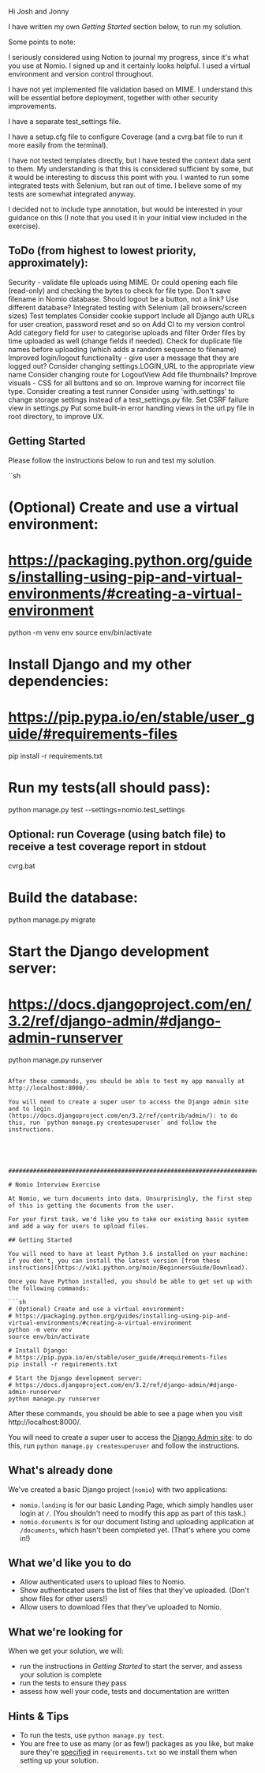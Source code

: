 Hi Josh and Jonny

I have written my own _Getting Started_ section below, to run my solution. 

Some points to note:

I seriously considered using Notion to journal my progress, since it's what you use at Nomio. I signed up and it certainly looks helpful. I used a virtual environment and version control throughout. 

I have not yet implemented file validation based on MIME. I understand this will be essential before deployment, together with other security improvements.

I have a separate test_settings file. 

I have a setup.cfg file to configure Coverage (and a cvrg.bat file to run it more easily from the terminal). 

I have not tested templates directly, but I have tested the context data sent to them. My understanding is that this is considered sufficient by some, but it would be interesting to discuss this point with you. I wanted to run some integrated tests with Selenium, but ran out of time. I believe some of my tests are somewhat integrated anyway. 

I decided not to include type annotation, but would be interested in your guidance on this (I note that you used it in your initial view included in the exercise). 

## ToDo (from highest to lowest priority, approximately):

Security - validate file uploads using MIME. Or could opening each file (read-only) and checking the bytes to check for file type. 
Don't save filename in Nomio database.
Should logout be a button, not a link?
Use different database?
Integrated testing with Selenium (all browsers/screen sizes)
Test templates
Consider cookie support
Include all Django auth URLs for user creation, password reset and so on
Add CI to my version control
Add category field for user to categorise uploads and filter
Order files by time uploaded as well (change fields if needed).
Check for duplicate file names before uploading (which adds a random sequence to filename)
Improved login/logout functionality - give user a message that they are logged out?
Consider changing settings.LOGIN_URL to the appropriate view name
Consider changing route for LogoutView
Add file thumbnails?
Improve visuals - CSS for all buttons and so on. Improve warning for incorrect file type. 
Consider creating a test runner
Consider using 'with.settings' to change storage settings instead of a test_settings.py file. 
Set CSRF failure view in settings.py
Put some built-in error handling views in the url.py file in root directory, to improve UX. 

## Getting Started

Please follow the instructions below to run and test my solution. 

``sh
# (Optional) Create and use a virtual environment:
# https://packaging.python.org/guides/installing-using-pip-and-virtual-environments/#creating-a-virtual-environment
python -m venv env
source env/bin/activate

# Install Django and my other dependencies:
# https://pip.pypa.io/en/stable/user_guide/#requirements-files
pip install -r requirements.txt

# Run my tests(all should pass):
python manage.py test --settings=nomio.test_settings

## Optional: run Coverage (using batch file) to receive a test coverage report in stdout
cvrg.bat

# Build the database:
python manage.py migrate

# Start the Django development server:
# https://docs.djangoproject.com/en/3.2/ref/django-admin/#django-admin-runserver
python manage.py runserver
```

After these commands, you should be able to test my app manually at http://localhost:8000/.

You will need to create a super user to access the Django admin site and to login (https://docs.djangoproject.com/en/3.2/ref/contrib/admin/): to do this, run `python manage.py createsuperuser` and follow the instructions.





######################################################################################################################################

# Nomio Interview Exercise

At Nomio, we turn documents into data. Unsurprisingly, the first step of this is getting the documents from the user.

For your first task, we'd like you to take our existing basic system and add a way for users to upload files.

## Getting Started

You will need to have at least Python 3.6 installed on your machine: if you don't, you can install the latest version [from these instructions](https://wiki.python.org/moin/BeginnersGuide/Download).

Once you have Python installed, you should be able to get set up with the following commands:

```sh
# (Optional) Create and use a virtual environment:
# https://packaging.python.org/guides/installing-using-pip-and-virtual-environments/#creating-a-virtual-environment
python -m venv env
source env/bin/activate

# Install Django:
# https://pip.pypa.io/en/stable/user_guide/#requirements-files
pip install -r requirements.txt

# Start the Django development server:
# https://docs.djangoproject.com/en/3.2/ref/django-admin/#django-admin-runserver
python manage.py runserver
```

After these commands, you should be able to see a page when you visit http://localhost:8000/.

You will need to create a super user to access the [Django Admin site](https://docs.djangoproject.com/en/3.2/ref/contrib/admin/): to do this, run `python manage.py createsuperuser` and follow the instructions.

## What's already done

We've created a basic Django project (`nomio`) with two applications:

- `nomio.landing` is for our basic Landing Page, which simply handles user login at `/`. (You shouldn't need to modify this app as part of this task.)
- `nomio.documents` is for our document listing and uploading application at `/documents`, which hasn't been completed yet. (That's where you come in!)

## What we'd like you to do

- Allow authenticated users to upload files to Nomio.
- Show authenticated users the list of files that they've uploaded. (Don't show files for other users!)
- Allow users to download files that they've uploaded to Nomio.

## What we're looking for

When we get your solution, we will:

- run the instructions in _Getting Started_ to start the server, and assess your solution is complete
- run the tests to ensure they pass
- assess how well your code, tests and documentation are written

## Hints & Tips

- To run the tests, use `python manage.py test`.
- You are free to use as many (or as few!) packages as you like, but make sure they're [specified](https://pip.pypa.io/en/stable/user_guide/#requirements-files) in `requirements.txt` so we install them when setting up your solution.
